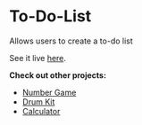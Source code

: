 # To-Do-List
 Allows users to create a to-do list


See it live [here](https://sophie-tsai.github.io/To-Do-List/).

**Check out other projects:**
- [Number Game](https://sophie-tsai.github.io/Number-Game/)
- [Drum Kit](https://sophie-tsai.github.io/Drum-Kit/)
- [Calculator](https://sophie-tsai.github.io/Calculator/)




